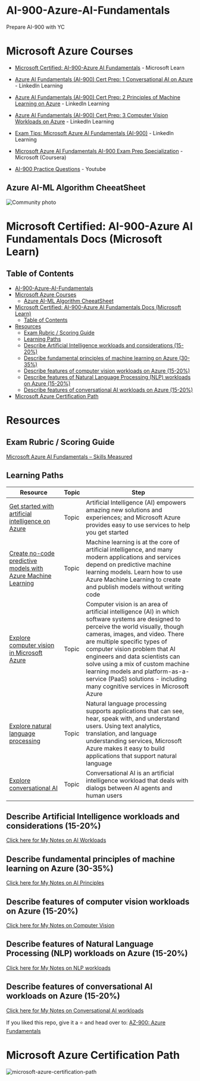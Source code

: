 # AI-900-Azure-AI-Fundamentals
Prepare AI-900 with YC


# Microsoft Azure Courses

- [Microsoft Certified: AI-900-Azure AI Fundamentals](https://learn.microsoft.com/en-us/certifications/azure-ai-fundamentals/) - Microsoft Learn

- [Azure AI Fundamentals (AI-900) Cert Prep: 1 Conversational AI on Azure](https://www.linkedin.com/learning/azure-ai-fundamentals-ai-900-cert-prep-1-conversational-ai-on-azure) - LinkedIn Learning

- [Azure AI Fundamentals (AI-900) Cert Prep: 2 Principles of Machine Learning on Azure](https://www.linkedin.com/learning/azure-ai-fundamentals-ai-900-cert-prep-2-principles-of-machine-learning-on-azure) - LinkedIn Learning

- [Azure AI Fundamentals (AI-900) Cert Prep: 3 Computer Vision Workloads on Azure](https://www.linkedin.com/learning/azure-ai-fundamentals-ai-900-cert-prep-3-computer-vision-workloads-on-azure) - LinkedIn Learning

- [Exam Tips: Microsoft Azure AI Fundamentals (AI-900)](https://www.linkedin.com/learning/exam-tips-microsoft-azure-ai-fundamentals-ai-900) - LinkedIn Learning

- [Microsoft Azure AI Fundamentals AI-900 Exam Prep Specialization](https://www.coursera.org/specializations/microsoft-azure-ai-900-ai-fundamentals) - Microsoft (Coursera)

- [AI-900 Practice Questions](https://www.youtube.com/watch?v=TYkIX0cG3gU&t=246s) - Youtube

## Azure AI-ML Algorithm CheeatSheet

<p><img align="center" src="https://github.com/YatharthChauhan2362/ai-fundamentals/blob/main/assets/machine-learning-algorithm-cheat-sheet.svg" alt="Community photo"></p>
<p align="center"></p>

# Microsoft Certified: AI-900-Azure AI Fundamentals Docs (Microsoft Learn)

<!-- 1. [Describe AI workloads and considerations (15-20%)](1%20-%20Describe%20AI%20workloads%20and%20considerations%20(15-20%25).md)
2. [Describe fundamental principles of machine learning on Azure (30-35%)](2%20-%20Describe%20fundamental%20principles%20of%20machine%20learning%20on%20Azure%20(30-35%25).md)
3. [Describe features of computer vision workloads on Azure (15-20%)](3%20-%20Describe%20features%20of%20computer%20vision%20workloads%20on%20Azure%20(15-20%25).md)
4. [Describe features of Natural Language Processing (NLP) workloads on Azure (15-20%)](4%20-%20Describe%20features%20of%20Natural%20Language%20Processing%20(NLP)%20workloads%20on%20Azure%20(15-20%25).md)
5. [Describe features of conversational AI workloads on Azure (15-20%)](5%20-%20Describe%20features%20of%20conversational%20AI%20workloads%20on%20Azure%20(15-20%25).md) -->


## Table of Contents
- [AI-900-Azure-AI-Fundamentals](#ai-900-azure-ai-fundamentals)
- [Microsoft Azure Courses](#microsoft-azure-courses)
  - [Azure AI-ML Algorithm CheeatSheet](#azure-ai-ml-algorithm-cheeatsheet)
- [Microsoft Certified: AI-900-Azure AI Fundamentals Docs (Microsoft Learn)](#microsoft-certified-ai-900-azure-ai-fundamentals-docs-microsoft-learn)
  - [Table of Contents](#table-of-contents)
- [Resources](#resources)
  - [Exam Rubric / Scoring Guide](#exam-rubric--scoring-guide)
  - [Learning Paths](#learning-paths)
  - [Describe Artificial Intelligence workloads and considerations (15-20%)](#describe-artificial-intelligence-workloads-and-considerations-15-20)
  - [Describe fundamental principles of machine learning on Azure (30-35%)](#describe-fundamental-principles-of-machine-learning-on-azure-30-35)
  - [Describe features of computer vision workloads on Azure (15-20%)](#describe-features-of-computer-vision-workloads-on-azure-15-20)
  - [Describe features of Natural Language Processing (NLP) workloads on Azure (15-20%)](#describe-features-of-natural-language-processing-nlp-workloads-on-azure-15-20)
  - [Describe features of conversational AI workloads on Azure (15-20%)](#describe-features-of-conversational-ai-workloads-on-azure-15-20)
- [Microsoft Azure Certification Path](#microsoft-azure-certification-path)

# Resources

## Exam Rubric / Scoring Guide

[Microsoft Azure AI Fundamentals – Skills Measured](https://query.prod.cms.rt.microsoft.com/cms/api/am/binary/RE4wGpB)


## Learning Paths
| Resource | Topic | Step |   
|------|--------|------------------|
| [Get started with artificial intelligence on Azure](https://docs.microsoft.com/en-us/learn/paths/get-started-with-artificial-intelligence-on-azure/) | Topic | Artificial Intelligence (AI) empowers amazing new solutions and experiences; and Microsoft Azure provides easy to use services to help you get started |   
| [Create no-code predictive models with Azure Machine Learning](https://docs.microsoft.com/en-us/learn/paths/create-no-code-predictive-models-azure-machine-learning/) | Topic | Machine learning is at the core of artificial intelligence, and many modern applications and services depend on predictive machine learning models. Learn how to use Azure Machine Learning to create and publish models without writing code | 
| [Explore computer vision in Microsoft Azure](https://docs.microsoft.com/en-us/learn/paths/explore-computer-vision-microsoft-azure/) | Topic | Computer vision is an area of artificial intelligence (AI) in which software systems are designed to perceive the world visually, though cameras, images, and video. There are multiple specific types of computer vision problem that AI engineers and data scientists can solve using a mix of custom machine learning models and platform-as-a-service (PaaS) solutions - including many cognitive services in Microsoft Azure | 
| [Explore natural language processing](https://docs.microsoft.com/en-us/learn/paths/explore-natural-language-processing/) | Topic | Natural language processing supports applications that can see, hear, speak with, and understand users. Using text analytics, translation, and language understanding services, Microsoft Azure makes it easy to build applications that support natural language | 
| [Explore conversational AI](https://docs.microsoft.com/en-us/learn/paths/explore-conversational-ai/) | Topic | Conversational AI is an artificial intelligence workload that deals with dialogs between AI agents and human users | 


## Describe Artificial Intelligence workloads and considerations (15-20%)
[Click here for My Notes on AI Workloads](https://github.com/YatharthChauhan2362/ai-fundamentals/blob/main/Workloads.md)


## Describe fundamental principles of machine learning on Azure (30-35%)

[Click here for My Notes on AI Principles](https://github.com/YatharthChauhan2362/ai-fundamentals/blob/main/principles.md)

## Describe features of computer vision workloads on Azure (15-20%)
[Click here for My Notes on Computer Vision](https://github.com/YatharthChauhan2362/ai-fundamentals/blob/main/vision.md)

## Describe features of Natural Language Processing (NLP) workloads on Azure (15-20%)
[Click here for My Notes on NLP workloads](https://github.com/YatharthChauhan2362/ai-fundamentals/blob/main/nlp.md)


## Describe features of conversational AI workloads on Azure (15-20%)

[Click here for My Notes on Conversational AI workloads](https://github.com/YatharthChauhan2362/ai-fundamentals/blob/main/conversational.md)
   

If you liked this repo, give it a :star: and head over to:
[AZ-900: Azure Fundamentals](https://github.com/YatharthChauhan2362/AZ-900-Microsoft-Azure-Fundamentals#readme)




# Microsoft Azure Certification Path

![microsoft-azure-certification-path](https://user-images.githubusercontent.com/75237577/190328320-7c668850-b8ea-4e29-806d-8a0f43711571.png)
